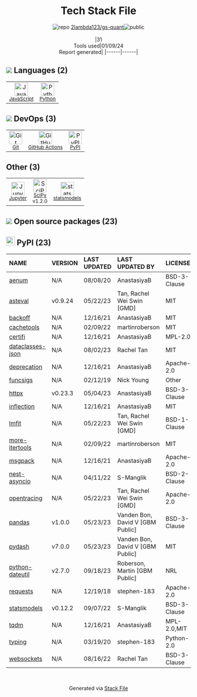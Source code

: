 <!--
&lt;--- Readme.md Snippet without images Start ---&gt;
## Tech Stack
2lambda123/gs-quant is built on the following main stack:

- [Python](https://www.python.org) – Languages
- [JavaScript](https://developer.mozilla.org/en-US/docs/Web/JavaScript) – Languages
- [SciPy](http://www.scipy.org) – Data Science Tools
- [Jupyter](http://jupyter.org) – Data Science Notebooks
- [GitHub Actions](https://github.com/features/actions) – Continuous Integration

Full tech stack [here](/techstack.md)

&lt;--- Readme.md Snippet without images End ---&gt;

&lt;--- Readme.md Snippet with images Start ---&gt;
## Tech Stack
2lambda123/gs-quant is built on the following main stack:

- <img width='25' height='25' src='https://img.stackshare.io/service/993/pUBY5pVj.png' alt='Python'/> [Python](https://www.python.org) – Languages
- <img width='25' height='25' src='https://img.stackshare.io/service/1209/javascript.jpeg' alt='JavaScript'/> [JavaScript](https://developer.mozilla.org/en-US/docs/Web/JavaScript) – Languages
- <img width='25' height='25' src='https://img.stackshare.io/service/3303/scipyshiny_small.png' alt='SciPy'/> [SciPy](http://www.scipy.org) – Data Science Tools
- <img width='25' height='25' src='https://img.stackshare.io/service/4190/fGBUdNf__400x400.jpg' alt='Jupyter'/> [Jupyter](http://jupyter.org) – Data Science Notebooks
- <img width='25' height='25' src='https://img.stackshare.io/service/11563/actions.png' alt='GitHub Actions'/> [GitHub Actions](https://github.com/features/actions) – Continuous Integration

Full tech stack [here](/techstack.md)

&lt;--- Readme.md Snippet with images End ---&gt;
-->
<div align="center">

# Tech Stack File
![](https://img.stackshare.io/repo.svg "repo") [2lambda123/gs-quant](https://github.com/2lambda123/gs-quant)![](https://img.stackshare.io/public_badge.svg "public")
<br/><br/>
|31<br/>Tools used|01/09/24 <br/>Report generated|
|------|------|
</div>

## <img src='https://img.stackshare.io/languages.svg'/> Languages (2)
<table><tr>
  <td align='center'>
  <img width='36' height='36' src='https://img.stackshare.io/service/1209/javascript.jpeg' alt='JavaScript'>
  <br>
  <sub><a href="https://developer.mozilla.org/en-US/docs/Web/JavaScript">JavaScript</a></sub>
  <br>
  <sub></sub>
</td>

<td align='center'>
  <img width='36' height='36' src='https://img.stackshare.io/service/993/pUBY5pVj.png' alt='Python'>
  <br>
  <sub><a href="https://www.python.org">Python</a></sub>
  <br>
  <sub></sub>
</td>

</tr>
</table>

## <img src='https://img.stackshare.io/devops.svg'/> DevOps (3)
<table><tr>
  <td align='center'>
  <img width='36' height='36' src='https://img.stackshare.io/service/1046/git.png' alt='Git'>
  <br>
  <sub><a href="http://git-scm.com/">Git</a></sub>
  <br>
  <sub></sub>
</td>

<td align='center'>
  <img width='36' height='36' src='https://img.stackshare.io/service/11563/actions.png' alt='GitHub Actions'>
  <br>
  <sub><a href="https://github.com/features/actions">GitHub Actions</a></sub>
  <br>
  <sub></sub>
</td>

<td align='center'>
  <img width='36' height='36' src='https://img.stackshare.io/service/12572/-RIWgodF_400x400.jpg' alt='PyPI'>
  <br>
  <sub><a href="https://pypi.org/">PyPI</a></sub>
  <br>
  <sub></sub>
</td>

</tr>
</table>

## Other (3)
<table><tr>
  <td align='center'>
  <img width='36' height='36' src='https://img.stackshare.io/service/4190/fGBUdNf__400x400.jpg' alt='Jupyter'>
  <br>
  <sub><a href="http://jupyter.org">Jupyter</a></sub>
  <br>
  <sub></sub>
</td>

<td align='center'>
  <img width='36' height='36' src='https://img.stackshare.io/service/3303/scipyshiny_small.png' alt='SciPy'>
  <br>
  <sub><a href="http://www.scipy.org">SciPy</a></sub>
  <br>
  <sub>v1.2.0</sub>
</td>

<td align='center'>
  <img width='36' height='36' src='https://img.stackshare.io/service/5689/sf_ops_badge_64_normal.png' alt='statsmodels'>
  <br>
  <sub><a href="http://statsmodels.sourceforge.net/">statsmodels</a></sub>
  <br>
  <sub></sub>
</td>

</tr>
</table>


## <img src='https://img.stackshare.io/group.svg' /> Open source packages (23)</h2>

## <img width='24' height='24' src='https://img.stackshare.io/service/12572/-RIWgodF_400x400.jpg'/> PyPI (23)

|NAME|VERSION|LAST UPDATED|LAST UPDATED BY|LICENSE|VULNERABILITIES|
|:------|:------|:------|:------|:------|:------|
|[aenum](https://pypi.org/project/aenum)|N/A|08/08/20|AnastasiyaB |BSD-3-Clause|N/A|
|[asteval](https://pypi.org/project/asteval)|v0.9.24|05/22/23|Tan, Rachel Wei Swin [GMD] |MIT|N/A|
|[backoff](https://pypi.org/project/backoff)|N/A|12/16/21|AnastasiyaB |MIT|N/A|
|[cachetools](https://pypi.org/project/cachetools)|N/A|02/09/22|martinroberson |MIT|N/A|
|[certifi](https://pypi.org/project/certifi)|N/A|12/16/21|AnastasiyaB |MPL-2.0|N/A|
|[dataclasses-json](https://pypi.org/project/dataclasses-json)|N/A|08/02/23|Rachel Tan |MIT|N/A|
|[deprecation](https://pypi.org/project/deprecation)|N/A|12/16/21|AnastasiyaB |Apache-2.0|N/A|
|[funcsigs](https://pypi.org/project/funcsigs)|N/A|02/12/19|Nick Young |Other|N/A|
|[httpx](https://pypi.org/project/httpx)|v0.23.3|05/04/23|AnastasiyaB |BSD-3-Clause|N/A|
|[inflection](https://pypi.org/project/inflection)|N/A|12/16/21|AnastasiyaB |MIT|N/A|
|[lmfit](https://pypi.org/project/lmfit)|N/A|05/22/23|Tan, Rachel Wei Swin [GMD] |BSD-1-Clause|N/A|
|[more-itertools](https://pypi.org/project/more-itertools)|N/A|02/09/22|martinroberson |MIT|N/A|
|[msgpack](https://pypi.org/project/msgpack)|N/A|12/16/21|AnastasiyaB |Apache-2.0|N/A|
|[nest-asyncio](https://pypi.org/project/nest-asyncio)|N/A|04/11/22|S-Manglik |BSD-2-Clause|N/A|
|[opentracing](https://pypi.org/project/opentracing)|N/A|05/22/23|Tan, Rachel Wei Swin [GMD] |Apache-2.0|N/A|
|[pandas](https://pypi.org/project/pandas)|v1.0.0|05/23/23|Vanden Bon, David V [GBM Public] |BSD-3-Clause|N/A|
|[pydash](https://pypi.org/project/pydash)|v7.0.0|05/23/23|Vanden Bon, David V [GBM Public] |MIT|N/A|
|[python-dateutil](https://pypi.org/project/python-dateutil)|v2.7.0|09/18/23|Roberson, Martin [GBM Public] |NRL|N/A|
|[requests](https://pypi.org/project/requests)|N/A|12/19/18|stephen-183 |Apache-2.0|N/A|
|[statsmodels](https://pypi.org/project/statsmodels)|v0.12.2|09/07/22|S-Manglik |BSD-3-Clause|N/A|
|[tqdm](https://pypi.org/project/tqdm)|N/A|12/16/21|AnastasiyaB |MPL-2.0,MIT|N/A|
|[typing](https://pypi.org/project/typing)|N/A|03/19/20|stephen-183 |Python-2.0|N/A|
|[websockets](https://pypi.org/project/websockets)|N/A|08/16/22|Rachel Tan |BSD-3-Clause|N/A|

<br/>
<div align='center'>

Generated via [Stack File](https://github.com/marketplace/stack-file)
